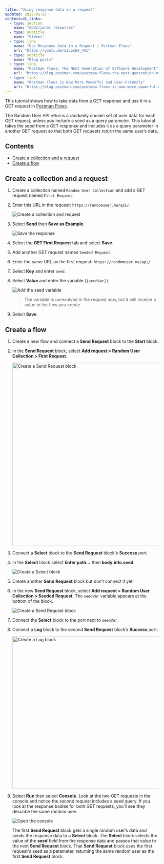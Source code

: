 ```yaml
---
title: "Using response data in a request"
updated: 2023-01-25
contextual_links:
  - type: section
    name: "Additional resources"
  - type: subtitle
    name: "Videos"
  - type: link
    name: "Use Response Data in a Request | Postman Flows"
    url: "https://youtu.be/5ILpcE8_4RI"
  - type: subtitle
    name: "Blog posts"
  - type: link
    name: "Postman Flows: The Next Generation of Software Development"
    url: "https://blog.postman.com/postman-flows-the-next-generation-of-software-development/"
  - type: link
    name: "Postman Flows Is Now More Powerful and User-Friendly"
    url: "https://blog.postman.com/postman-flows-is-now-more-powerful-and-user-friendly/"
---
```


This tutorial shows how to take data from a GET response and use it in a GET request in [Postman Flows](/docs/postman-flows/flows-intro/flows-overview/).

The Random User API returns a randomly chosen set of user data for each GET request, unless you include a seed as a query parameter. This tutorial takes the seed from a GET response and includes it as a query parameter in another GET request so that both GET requests return the same user’s data.

## Contents

* [Create a collection and a request](#create-a-collection-and-a-request)
* [Create a flow](#create-a-flow)

## Create a collection and a request

1. Create a collection named `Random User Collection` and add a GET request named `First Request`.
1. Enter this URL in the request: `https://randomuser.me/api/`.

    ![Create a collection and request](https://assets.postman.com/postman-docs/v10/flow-send-info-first-request-v10-2.jpg)

1. Select **Send** then **Save as Example**.

    ![Save the response](https://assets.postman.com/postman-docs/v10/flow-send-info-save-example-2-v10.jpg)

1. Select the **GET First Request** tab and select **Save**.
1. Add another GET request named `Seeded Request`.
1. Enter the same URL as the first request: `https://randomuser.me/api/`.
1. Select **Key** and enter `seed`.
1. Select **Value** and enter the variable `{{seedVar}}`.

    ![Add the seed variable](https://assets.postman.com/postman-docs/v10/flow-send-info-seedVar-v10-2.jpg)

    > The variable is unresolved in the request now, but it will receive a value in the flow you create.

1. Select **Save**.

## Create a flow

1. Create a new flow and connect a **Send Request** block to the **Start** block.
1. In the **Send Request** block, select **Add request > Random User Collection > First Request**.

    <img alt="Create a Send Request block" src="https://assets.postman.com/postman-docs/v10/flow-send-info-first-send-block-v10-2.jpg" width="600"/>

1. Connect a **Select** block to the **Send Request** block's **Success** port.
1. In the **Select** block select **Enter path…** then **body.info.seed**.

    ![Create a Select block](https://assets.postman.com/postman-docs/v10/flow-send-info-select-block-v10-2.jpg)

1. Create another **Send Request** block but don’t connect it yet.
1. In the new **Send Request** block, select **Add request > Random User Collection > Seeded Request**. The `seedVar` variable appears at the bottom of the block.

    ![Create a Send Request block](https://assets.postman.com/postman-docs/v10/flow-send-info-second-send-block-v10-3.jpg)

1. Connect the **Select** block to the port next to `seedVar`.
1. Connect a **Log** block to the second **Send Request** block’s **Success** port.

    <img alt="Create a Log block" src="https://assets.postman.com/postman-docs/v10/flow-send-info-final-flow-v10-3.jpg" width="500"/>

1. Select **Run** then select **Console**. Look at the two GET requests in the console and notice the second request includes a seed query. If you look at the response bodies for both GET requests, you’ll see they describe the same random user.

    ![Open the console](https://assets.postman.com/postman-docs/v10/flow-send-info-console-v10-3.jpg)

    The first **Send Request** block gets a single random user’s data and sends the response data to a **Select** block. The **Select** block selects the value of the **seed** field from the response data and passes that value to the next **Send Request** block. That **Send Request** block uses the first request's seed as a parameter, returning the same random user as the first **Send Request** block.
